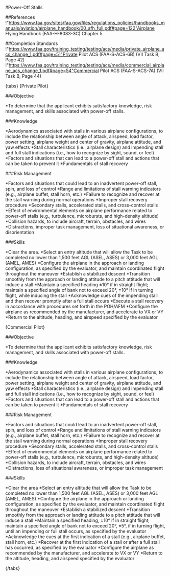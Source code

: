 #Power-Off Stalls









##References
!"https://www.faa.gov/sites/faa.gov/files/regulations_policies/handbooks_manuals/aviation/airplane_handbook/00_afh_full.pdf#page=122"Airplane Flying Handbook (FAA-H-8083-3C) Chapter 5






##Completion Standards
!"https://www.faa.gov/training_testing/testing/acs/media/private_airplane_acs_change_1.pdf#page=51"Private Pilot ACS (FAA-S-ACS-6B) (VII Task B, Page 42)
!"https://www.faa.gov/training_testing/testing/acs/media/commercial_airplane_acs_change_1.pdf#page=54"Commercial Pilot ACS (FAA-S-ACS-7A) (VII Task B, Page 44)


{tabs}
{Private Pilot}

###Objective

*To determine that the applicant exhibits satisfactory knowledge, risk management, and skills associated with power-off stalls.

###Knowledge

*Aerodynamics associated with stalls in various airplane configurations, to include the relationship between angle of attack, airspeed, load factor, power setting, airplane weight and center of gravity, airplane attitude, and yaw effects
*Stall characteristics (i.e., airplane design) and impending stall and full stall indications (i.e., how to recognize by sight, sound, or feel)
*Factors and situations that can lead to a power-off stall and actions that can be taken to prevent it
*Fundamentals of stall recovery

###Risk Management

*Factors and situations that could lead to an inadvertent power-off stall, spin, and loss of control
*Range and limitations of stall warning indicators (e.g., airplane buffet, stall horn, etc.)
*Failure to recognize and recover at the stall warning during normal operations
*Improper stall recovery procedure
*Secondary stalls, accelerated stalls, and cross-control stalls
*Effect of environmental elements on airplane performance related to power-off stalls (e.g., turbulence, microbursts, and high-density altitude)
*Collision hazards, to include aircraft, terrain, obstacles, and wires
*Distractions, improper task management, loss of situational awareness, or disorientation

###Skills

*Clear the area.
*Select an entry altitude that will allow the Task to be completed no lower than 1,500 feet AGL (ASEL, ASES) or 3,000 feet AGL (AMEL, AMES)
*Configure the airplane in the approach or landing configuration, as specified by the evaluator, and maintain coordinated flight throughout the maneuver
*Establish a stabilized descent
*Transition smoothly from the approach or landing attitude to a pitch attitude that will induce a stall
*Maintain a specified heading ±10° if in straight flight; maintain a specified angle of bank not to exceed 20°, ±10° if in turning flight, while inducing the stall
*Acknowledge cues of the impending stall and then recover promptly after a full stall occurs
*Execute a stall recovery in accordance with procedures set forth in the POH/AFM
*Configure the airplane as recommended by the manufacturer, and accelerate to VX or VY
*Return to the altitude, heading, and airspeed specified by the evaluator

{Commercial Pilot}



###Objective

*To determine that the applicant exhibits satisfactory knowledge, risk management, and skills associated with power-off stalls.

###Knowledge

*Aerodynamics associated with stalls in various airplane configurations, to include the relationship between angle of attack, airspeed, load factor, power setting, airplane weight and center of gravity, airplane attitude, and yaw effects
*Stall characteristics (i.e., airplane design) and impending stall and full stall indications (i.e., how to recognize by sight, sound, or feel)
*Factors and situations that can lead to a power-off stall and actions that can be taken to prevent it
*Fundamentals of stall recovery

###Risk Management

*Factors and situations that could lead to an inadvertent power-off stall, spin, and loss of control
*Range and limitations of stall warning indicators (e.g., airplane buffet, stall horn, etc.)
*Failure to recognize and recover at the stall warning during normal operations
*Improper stall recovery procedure
*Secondary stalls, accelerated stalls, and cross-control stalls
*Effect of environmental elements on airplane performance related to power-off stalls (e.g., turbulence, microbursts, and high-density altitude)
*Collision hazards, to include aircraft, terrain, obstacles, and wires
*Distractions, loss of situational awareness, or improper task management

###Skills

*Clear the area
*Select an entry altitude that will allow the Task to be completed no lower than 1,500 feet AGL (ASEL, ASES) or 3,000 feet AGL (AMEL, AMES)
*Configure the airplane in the approach or landing configuration, as specified by the evaluator, and maintain coordinated flight throughout the maneuver
*Establish a stabilized descent
*Transition smoothly from the approach or landing attitude to a pitch attitude that will induce a stall
*Maintain a specified heading, ±10° if in straight flight; maintain a specified angle of bank not to exceed 20°, ±5°, if in turning flight, until an impending or full stall occurs, as specified by the evaluator
*Acknowledge the cues at the first indication of a stall (e.g., airplane buffet, stall horn, etc.)
*Recover at the first indication of a stall or after a full stall has occurred, as specified by the evaluator
*Configure the airplane as recommended by the manufacturer, and accelerate to VX or VY
*Return to the altitude, heading, and airspeed specified by the evaluator



{/tabs}



